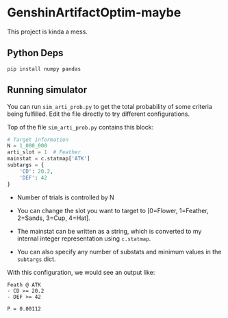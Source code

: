 # GenshinArtifactOptim-maybe
This project is kinda a mess.

## Python Deps
`pip install numpy pandas`

## Running simulator
You can run `sim_arti_prob.py` to get the total probability of some criteria being fulfilled. Edit the file directly to try different configurations.

Top of the file `sim_arti_prob.py` contains this block:
```python
# Target information
N = 1_000_000
arti_slot = 1  # Feather
mainstat = c.statmap['ATK']
subtargs = {
    'CD': 20.2,
    'DEF': 42
}
```

- Number of trials is controlled by N
- You can change the slot you want to target to [0=Flower, 1=Feather, 2=Sands, 3=Cup, 4=Hat].
- The mainstat can be written as a string, which is converted to my internal integer representation using `c.statmap`.

- You can also specify any number of substats and minimum values in the `subtargs` dict.

With this configuration, we would see an output like:
```
Feath @ ATK
- CD >= 20.2
- DEF >= 42

P = 0.00112
```


